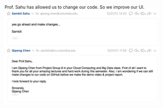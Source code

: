 Prof. Sahu has allowed us to change our code. So we improve our UI.
![image](https://raw.githubusercontent.com/JayGuyGao/HangOut/master/WechatIMG31.jpeg)
